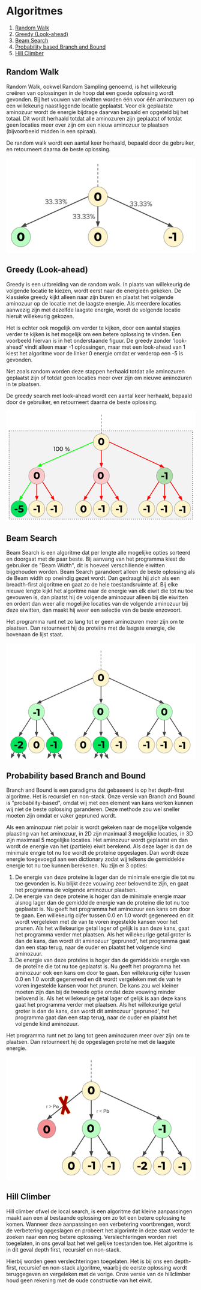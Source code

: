 # Algoritmes

1. [Random Walk](#random-walk)
2. [Greedy (Look-ahead)](#greedy-look-ahead)
3. [Beam Search](#beam-search)
4. [Probability based Branch and Bound](#probability-based-branch-and-bound)
5. [Hill Climber](#hill-climber)


## **Random Walk**<a name="Randomwalk"></a>

Random Walk, ookwel Random Sampling genoemd, is het willekeurig creëren van oplossingen in de hoop dat een goede oplossing wordt gevonden. Bij het vouwen van eiwitten worden één voor één aminozuren op een willekeurig naastliggende locatie geplaatst. Voor elk geplaatste aminozuur wordt de energie bijdrage daarvan bepaald en opgeteld bij het totaal. Dit wordt herhaald totdat alle aminozuren zijn geplaatst of totdat geen locaties meer over zijn om een nieuw aminozuur te plaatsen (bijvoorbeeld midden in een spiraal).

De random walk wordt een aantal keer herhaald, bepaald door de gebruiker, en retourneert daarna de beste oplossing.

![Random Walk](assets/README-0e88c2fc.png)

## **Greedy (Look-ahead)**<a name="Greedy"></a>

Greedy is een uitbreiding van de random walk. In plaats van willekeurig de volgende locatie te kiezen, wordt eerst naar de energieën gekeken. De klassieke greedy kijkt alleen naar zijn buren en plaatst het volgende aminozuur op de locatie met de laagste energie. Als meerdere locaties aanwezig zijn met dezelfde laagste energie, wordt de volgende locatie hieruit willekeurig gekozen.

Het is echter ook mogelijk om verder te kijken, door een aantal stapjes verder te kijken is het mogelijk om een betere oplossing te vinden. Een voorbeeld hiervan is in het onderstaande figuur. De greedy zonder 'look-ahead' vindt alleen maar -1 oplossingen, maar met een look-ahead van 1 kiest het algoritme voor de linker 0 energie omdat er verderop een -5 is gevonden.

Net zoals random worden deze stappen herhaald totdat alle aminozuren geplaatst zijn of totdat geen locaties meer over zijn om nieuwe aminozuren in te plaatsen.

De greedy search met look-ahead wordt een aantal keer herhaald, bepaald door de gebruiker, en retourneert daarna de beste oplossing.

![Greedy Lookahead](assets/README-73a621af.png)

## **Beam Search**<a name="Beam"></a>

Beam Search is een algoritme dat per lengte alle mogelijke opties sorteerd en doorgaat met de paar beste. Bij aanvang van het programma kiest de gebruiker de "Beam Width", dit is hoeveel verschillende eiwitten bijgehouden worden. Beam Search garandeert alleen de beste oplossing als de Beam width op oneindig gezet wordt. Dan gedraagt hij zich als een breadth-first algoritme en gaat zo de hele toestandsruimte af. Bij elke nieuwe lengte kijkt het algoritme naar de energie van elk eiwit die tot nu toe gevouwen is, dan plaatst hij de volgende aminozuur alleen bij die eiwitten en ordent dan weer alle mogelijke locaties van de volgende aminozuur bij deze eiwitten, dan maakt hij weer een selectie van de beste enzovoort.

Het programma runt net zo lang tot er geen aminozuren meer zijn om te plaatsen. Dan retourneert hij de proteïne met de laagste energie, die bovenaan de lijst staat.

![Beam Search](assets/README-25a489a1.png)

## **Probability based Branch and Bound**<a name="BranchnBound"></a>

Branch and Bound is een paradigma dat gebaseerd is op het depth-first algoritme. Het is recursief en non-stack. Onze versie van Branch and Bound is "probability-based", omdat wij met een element van kans werken kunnen wij niet de beste oplossing garanderen. Deze methode zou wel sneller moeten zijn omdat er vaker gepruned wordt.

Als een aminozuur niet polair is wordt gekeken naar de mogelijke volgende plaasting van het aminozuur, in 2D zijn maximaal 3 mogelijke locaties, in 3D zijn maximaal 5 mogelijke locaties. Het aminozuur wordt geplaatst en dan wordt de energie van het (partiele) eiwit berekend. Als deze lager is dan de minimale enrgie tot nu toe wordt de proteine opgeslagen. Dan wordt deze energie toegevoegd aan een dictionary zodat wij telkens de gemiddelde energie tot nu toe kunnen berekenen. Nu zijn er 3 opties:
1. De energie van deze proteine is lager dan de minimale energie die tot nu toe gevonden is. Nu blijkt deze vouwing zeer belovend te zijn, en gaat het programma de volgende aminozuur plaatsen.
2. De energie van deze proteine is hoger dan de minimale energie maar alsnog lager dan de gemiddelde energie van de proteine die tot nu toe geplaatst is. Nu geeft het programma het aminozuur een kans om door te gaan. Een willekeurig cijfer tussen 0.0 en 1.0 wordt gegenereed en dit wordt vergeleken met de van te voren ingestelde kansen voor het prunen. Als het willekeurige getal lager of gelijk is aan deze kans, gaat het programma verder met plaatsen. Als het willekeurige getal groter is dan de kans, dan wordt dit aminozuur 'gepruned', het programma gaat dan een stap terug, naar de ouder en plaatst het volgende kind aminozuur.
3. De energie van deze proteïne is hoger dan de gemiddelde energie van de proteïne die tot nu toe geplaatst is. Nu geeft het programma het aminozuur ook een kans om door te gaan. Een willekeurig cijfer tussen 0.0 en 1.0 wordt gegenereed en dit wordt vergeleken met de van te voren ingestelde kansen voor het prunen. De kans zou wel kleiner moeten zijn dan bij de tweede optie omdat deze vouwing minder belovend is. Als het willekeurige getal lager of gelijk is aan deze kans  gaat het programma verder met plaatsen. Als het willekeurige getal groter is dan de kans, dan wordt dit aminozuur 'gepruned', het programma gaat dan een stap terug, naar de ouder en plaatst het volgende kind aminozuur.

Het programma runt net zo lang tot geen aminozuren meer over zijn om te plaatsen. Dan retourneert hij de opgeslagen proteïne met de laagste energie.

![Branch n Bound](assets/README-886c390f.png)

## **Hill Climber**<a name="Hillclimber"></a>

Hill climber ofwel de local search, is een algoritme dat kleine aanpassingen maakt aan een al bestaande oplossing om zo tot een betere oplossing te komen. Wanneer deze aanpassingen een verbetering voortbrengen, wordt de verbetering opgeslagen en probeert het algorimte in deze staat verder te zoeken naar een nog betere oplossing. Verslechteringen worden niet toegelaten, in ons geval laat het wel gelijke toestanden toe. Het algoritme is in dit geval depth first, recursief en non-stack. 

Hierbij worden geen verslechteringen toegelaten. Het is bij ons een depth-first, recursief en non-stack algoritme, waarbij de eerste oplossing wordt teruggegeven en vergeleken met de vorige. Onze versie van de hillclimber houd geen rekening met de oude constructie van het eiwit. 
